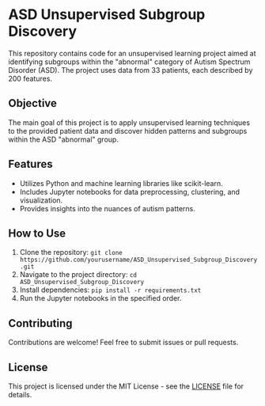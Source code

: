 # ASD Unsupervised Subgroup Discovery

This repository contains code for an unsupervised learning project aimed at identifying subgroups within the "abnormal" category of Autism Spectrum Disorder (ASD). The project uses data from 33 patients, each described by 200 features.

## Objective
The main goal of this project is to apply unsupervised learning techniques to the provided patient data and discover hidden patterns and subgroups within the ASD "abnormal" group.

## Features
- Utilizes Python and machine learning libraries like scikit-learn.
- Includes Jupyter notebooks for data preprocessing, clustering, and visualization.
- Provides insights into the nuances of autism patterns.

## How to Use
1. Clone the repository: `git clone https://github.com/yourusername/ASD_Unsupervised_Subgroup_Discovery.git`
2. Navigate to the project directory: `cd ASD_Unsupervised_Subgroup_Discovery`
3. Install dependencies: `pip install -r requirements.txt`
4. Run the Jupyter notebooks in the specified order.

## Contributing
Contributions are welcome! Feel free to submit issues or pull requests.

## License
This project is licensed under the MIT License - see the [LICENSE](LICENSE.txt) file for details.
